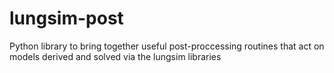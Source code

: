 # lungsim-post
 Python library to bring together useful post-proccessing routines that act on models derived and solved via the lungsim libraries
